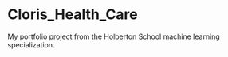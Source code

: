 # Cloris_Health_Care
My portfolio project from the Holberton School machine learning specialization.
